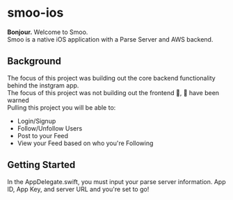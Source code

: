 # smoo-ios

<b>Bonjour.</b> Welcome to Smoo.<br>
Smoo is a native iOS application with a Parse Server and AWS backend.

## Background
The focus of this project was building out the core backend functionality behind the instgram app.<br>
The focus of this project was not building out the frontend 🎨, 👀 have been warned <br>
Pulling this project you will be able to:<br>
- Login/Signup
- Follow/Unfollow Users
- Post to your Feed
- View your Feed based on who you're Following

## Getting Started

In the AppDelegate.swift, you must input your parse server information. App ID, App Key, and server URL and you're set to go!

